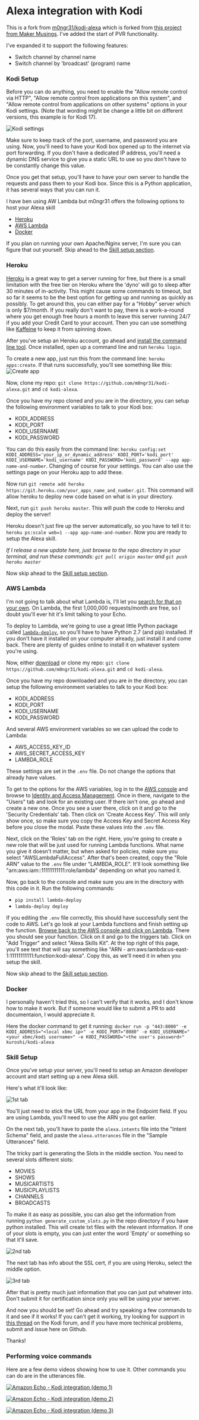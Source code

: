# Alexa integration with Kodi

This is a fork from [m0ngr31/kodi-alexa](https://github.com/m0ngr31/kodi-alexa) which is forked from [this project from Maker Musings](http://www.makermusings.com/2015/08/22/home-automation-with-amazon-echo-apps-part-2). I've added the start of PVR functionality.

I've expanded it to support the following features:
  - Switch channel by channel name
  - Switch channel by 'broadcast' (program) name

### Kodi Setup

Before you can do anything, you need to enable the "Allow remote control via HTTP", "Allow remote control from applications on this system", and "Allow remote control from applications on other systems" options in your Kodi settings. (Note that wording might be change a little bit on different versions, this example is for Kodi 17).

![Kodi settings](http://i.imgur.com/YMqS8Qj.png)

Make sure to keep track of the port, username, and password you are using. Now, you'll need to have your Kodi box opened up to the internet via port forwarding. If you don't have a dedicated IP address, you'll need a dynamic DNS service to give you a static URL to use so you don't have to be constantly change this value.

Once you get that setup, you'll have to have your own server to handle the requests and pass them to your Kodi box. Since this is a Python application, it has several ways that you can run it.

I have ben using AW Lambda but m0ngr31 offers the following options to host your Alexa skill
 - [Heroku](#heroku)
 - [AWS Lambda](#aws-lambda)
 - [Docker](#docker)

If you plan on running your own Apache/Nginx server, I'm sure you can figure that out yourself. Skip ahead to the [Skill setup section](#skill-setup).

### Heroku
[Heroku](https://heroku.com/) is a great way to get a server running for free, but there is a small limitation with the free tier on Heroku where the 'dyno' will go to sleep after 30 minutes of in-activity. This might cause some commands to timeout, but so far it seems to be the best option for getting up and running as quickly as possibly. To get around this, you can either pay for a "Hobby" server which is only $7/month. If you really don't want to pay, there is a work-a-round where you get enough free hours a month to leave this server running 24/7 if you add your Credit Card to your account. Then you can use something like [Kaffeine](http://kaffeine.herokuapp.com/) to keep it from spinning down.

After you've setup an Heroku account, go ahead and [install the command line tool](https://toolbelt.heroku.com/). Once installed, open up a command line and run `heroku login`.

To create a new app, just run this from the command line: `heroku apps:create`. If that runs successfully, you'll see something like this:
![Create app](http://i.imgur.com/C17Ts7L.png)

Now, clone my repo: `git clone https://github.com/m0ngr31/kodi-alexa.git` and `cd kodi-alexa`. 

Once you have my repo cloned and you are in the directory, you can setup the following environment variables to talk to your Kodi box:
 - KODI_ADDRESS
 - KODI_PORT
 - KODI_USERNAME
 - KODI_PASSWORD
  
You can do this easily from the command line: `heroku config:set KODI_ADDRESS='your_ip_or_dynamic_address' KODI_PORT='kodi_port' KODI_USERNAME='kodi_username' KODI_PASSWORD='kodi_password' --app app-name-and-number`. Changing of course for your settings. You can also use the settings page on your Heroku app to add these.

Now run `git remote add heroku https://git.heroku.com/your_apps_name_and_number.git`. This command will allow heroku to deploy new code based on what is in your directory.

Next, run `git push heroku master`. This will push the code to Heroku and deploy the server!

Heroku doesn't just fire up the server automatically, so you have to tell it to: `heroku ps:scale web=1 --app app-name-and-number`. Now you are ready to setup the Alexa skill.

*If I release a new update here, just browse to the repo directory in your terminal, and run these commands: `git pull origin master` and `git push heroku master`*

Now skip ahead to the [Skill setup section](#skill-setup).

### AWS Lambda
I'm not going to talk about what Lambda is, I'll let you [search for that on your own](http://lmgtfy.com/?q=What+is+AWS+Lambda%3F#). On Lambda, the first 1,000,000 requests/month are free, so I doubt you'll ever hit it's limit talking to your Echo. 

To deploy to Lambda, we're going to use a great little Python package called [`lambda-deploy`](https://github.com/jimjkelly/lambda-deploy), so you'll have to have Python 2.7 (and pip) installed. If you don't have it installed on your computer already, just install it and come back. There are plenty of guides online to install it on whatever system you're using.

Now, either [download](https://github.com/m0ngr31/kodi-alexa/archive/master.zip) or clone my repo: `git clone https://github.com/m0ngr31/kodi-alexa.git` and `cd kodi-alexa`.

Once you have my repo downloaded and you are in the directory, you can setup the following environment variables to talk to your Kodi box:
 - KODI_ADDRESS
 - KODI_PORT
 - KODI_USERNAME
 - KODI_PASSWORD

And several AWS environment variables so we can upload the code to Lambda:
 - AWS_ACCESS_KEY_ID
 - AWS_SECRET_ACCESS_KEY
 - LAMBDA_ROLE

These settings are set in the `.env` file. Do not change the options that already have values.

To get to the options for the AWS variables, log in to the [AWS console](https://console.aws.amazon.com/console/home) and browse to [Identity and Access Management](https://console.aws.amazon.com/iam/home). Once in there, navigate to the "Users" tab and look for an existing user. If there isn't one, go ahead and create a new one. Once you see a user there, click on it and go to the 'Security Credentials' tab. Then click on 'Create Access Key'. This will only show once, so make sure you copy the Access Key and Secret Access Key before you close the modal. Paste these values into the `.env` file.

Next, click on the 'Roles' tab on the right. Here, you're going to create a new role that will be just used for running Lambda functions. What name you give it doesn't matter, but when asked for policies, make sure you select "AWSLambdaFullAccess". After that's been created, copy the "Role ARN" value to the `.env` file under "LAMBDA_ROLE". It'll look something like "arn:aws:iam::11111111111:role/lambda" depending on what you named it.

Now, go back to the console and make sure you are in the directory with this code in it. Run the following commands:
 - `pip install lambda-deploy`
 - `lambda-deploy deploy`

If you editing the `.env` file correctly, this should have successfully sent the code to AWS. Let's go look at your Lambda functions and finish setting up the function. [Browse back to the AWS console and click on Lambda](https://console.aws.amazon.com/lambda/home?region=us-east-1#/functions?display=list). There you should see your function. Click on it and go to the triggers tab. Click on "Add Trigger" and select "Alexa Skills Kit". At the top right of this page, you'll see text that will say something like "ARN - arn:aws:lambda:us-east-1:11111111111:function:kodi-alexa". Copy this, as we'll need it in when you setup the skill.

Now skip ahead to the [Skill setup section](#skill-setup).

### Docker

I personally haven't tried this, so I can't verify that it works, and I don't know how to make it work. But if someone would like to submit a PR to add documentaion, I would appreciate it.

Here the docker command to get it running: `docker run -p "443:8000" -e KODI_ADDRESS="<local xbmc ip>" -e KODI_PORT="8080" -e KODI_USERNAME="<your xbmc/kodi username>" -e KODI_PASSWORD="<the user's password>" kuroshi/kodi-alexa`


### Skill Setup

Once you've setup your server, you'll need to setup an Amazon developer account and start setting up a new Alexa skill.

Here's what it'll look like:

![1st tab](http://i.imgur.com/q0Wqld1.png)

You'll just need to stick the URL from your app in the Endpoint field. If you are using Lambda, you'll need to use the ARN you got earlier.

On the next tab, you'll have to paste the `alexa.intents` file into the "Intent Schema" field, and paste the `alexa.utterances` file in the "Sample Utterances" field.

The tricky part is generating the Slots in the middle section. You need to several slots different slots:
 - MOVIES
 - SHOWS
 - MUSICARTISTS
 - MUSICPLAYLISTS
 - CHANNELS
 - BROADCASTS

To make it as easy as possible, you can also get the information from running `python generate_custom_slots.py` in the repo directory if you have python installed. This will create txt files with the relevant information. If one of your slots is empty, you can just enter the word 'Empty' or something so that it'll save.

![2nd tab](http://i.imgur.com/WQYExdK.png)

The next tab has info about the SSL cert, if you are using Heroku, select the middle option.

![3rd tab](http://i.imgur.com/moGJQrx.png)

After that is pretty much just information that you can just put whatever into. Don't submit it for certification since only you will be using your server.

And now you should be set! Go ahead and try speaking a few commands to it and see if it works! If you can't get it working, try looking for support in [this thread](http://forum.kodi.tv/showthread.php?tid=254502) on the Kodi forum, and if you have more techinical problems, submit and issue here on Github.

Thanks!

### Performing voice commands

Here are a few demo videos showing how to use it. Other commands you can do are in the utterances file.

[![Amazon Echo - Kodi integration (demo 1) ](http://i.imgur.com/BrXDYm6.png)](https://www.youtube.com/watch?v=Xar4byrlEvo "Amazon Echo - Kodi integration (demo 1) ")

[![Amazon Echo - Kodi integration (demo 2) ](http://i.imgur.com/gOCYnmE.png)](https://www.youtube.com/watch?v=vAYUWaP3EXA "Amazon Echo - Kodi integration (demo 2) ")

[![Amazon Echo - Kodi integration (demo 3) ](http://i.imgur.com/8UZbRMh.png)](https://www.youtube.com/watch?v=4xrrEkimPV4 "Amazon Echo - Kodi integration (demo 3) ")
